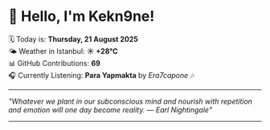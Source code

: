# 👋 Hello, I'm Kekn9ne!

🗓️ Today is: **Thursday, 21 August 2025**  
🌤️ Weather in Istanbul: **☀️   +28°C**  
📊 GitHub Contributions: **69**  
🎧 Currently Listening: **Para Yapmakta** by *Era7capone* 🎶

---

_"Whatever we plant in our subconscious mind and nourish with repetition and emotion will one day become reality. — *Earl Nightingale*"_

---
